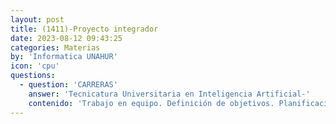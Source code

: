 ```yaml
---
layout: post
title: (1411)-Proyecto integrador
date: 2023-08-12 09:43:25
categories: Materias
by: 'Informatica UNAHUR'
icon: 'cpu'
questions:
  - question: 'CARRERAS'
    answer: 'Tecnicatura Universitaria en Inteligencia Artificial-'
    contenido: 'Trabajo en equipo. Definición de objetivos. Planificación y gestión de recursos informáticos. Metodología de trabajo en equipo. Selección de fuentes de datos, tratamiento y preparación. Elaboración de Informes. Herramientas de colaboración y comunicación. Implementación de un modelo para un caso real. Exposición final.'
---
```

